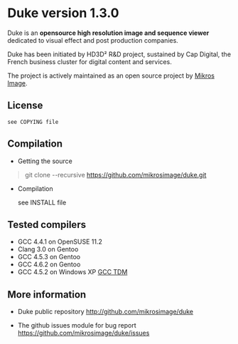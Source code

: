 Duke version 1.3.0
==================

Duke is an **opensource high resolution image and sequence viewer** dedicated to visual effect and post production companies.

Duke has been initiated by HD3D² R&D project, sustained by Cap Digital, the French business cluster for digital content and services.

The project is actively maintained as an open source project by [Mikros Image](http://www.mikrosimage.eu).
    

License
-------

    see COPYING file


Compilation
-----------

* Getting the source

> git clone --recursive https://github.com/mikrosimage/duke.git  

* Compilation

  see INSTALL file


Tested compilers
----------------

* GCC 4.4.1 on OpenSUSE 11.2
* Clang 3.0 on Gentoo
* GCC 4.5.3 on Gentoo
* GCC 4.6.2 on Gentoo
* GCC 4.5.2 on Windows XP [GCC TDM](http://tdm-gcc.tdragon.net)


More information 
----------------

* Duke public repository
http://github.com/mikrosimage/duke

* The github issues module for bug report
https://github.com/mikrosimage/duke/issues
